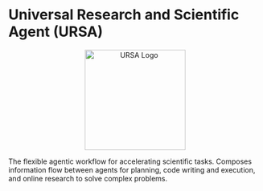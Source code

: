 # Universal Research and Scientific Agent (URSA)  

<div style="text-align: center;">
<img src="https://github.com/lanl/ursa/raw/main/logos/logo.png" alt="URSA Logo" width="200" height="200">
</div>

The flexible agentic workflow for accelerating scientific tasks. Composes information flow between agents for planning, code writing and execution, and online research to solve complex problems.